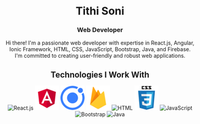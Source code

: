 <!-- Your Name -->
<h1 align="center">Tithi Soni</h1>

<!-- Your Subtitle/Job Title -->
<h3 align="center">Web Developer</h3>

<!-- Introduction -->
<p align="center">
  Hi there! I'm a passionate web developer with expertise in React.js, Angular, Ionic Framework, HTML, CSS, JavaScript, Bootstrap, Java, and Firebase. I'm committed to creating user-friendly and robust web applications.
</p>

<!-- Technologies -->
<h2 align="center">Technologies I Work With</h2>
<p align="center">
  <img src="https://w7.pngwing.com/pngs/825/919/png-transparent-react-javascript-library-github-backbone-logo-symmetry-native.png" alt="React.js" width="64" height="64">
  <img src="https://raw.githubusercontent.com/github/explore/80688e429a7d4ef2fca1e82350fe8e3517d3494d/topics/angular/angular.png" alt="Angular" width="64" height="64">
  <img src="https://raw.githubusercontent.com/github/explore/3aeb0e0a5075073bbaef2843f66ba93771847d23/topics/ionic/ionic.png" alt="Ionic Framework" width="64" height="64">
   <img src="https://raw.githubusercontent.com/github/explore/80688e429a7d4ef2fca1e82350fe8e3517d3494d/topics/firebase/firebase.png" alt="Firebase" width="64" height="64">
  <img src="https://raw.githubusercontent.com/gist/tracend/3798496/raw/640a549782e952bdbe31fbb41f819fa96240de42/HTML5_SF.svg" alt="HTML" width="64" height="64">
  <img src="https://raw.githubusercontent.com/github/explore/80688e429a7d4ef2fca1e82350fe8e3517d3494d/topics/css/css.png" alt="CSS" width="64" height="64">
  <img src="https://repository-images.githubusercontent.com/584068292/2445b500-869d-498e-ae47-2a3e5820e3c5" alt="JavaScript" width="64" height="64">
  <img src="https://avatars.githubusercontent.com/u/2918581?s=280&v=4" alt="Bootstrap" width="64" height="64">
  <img src="https://cdn4.iconfinder.com/data/icons/logos-and-brands/512/181_Java_logo_logos-512.png" alt="Java" width="64" height="64">
</p>
